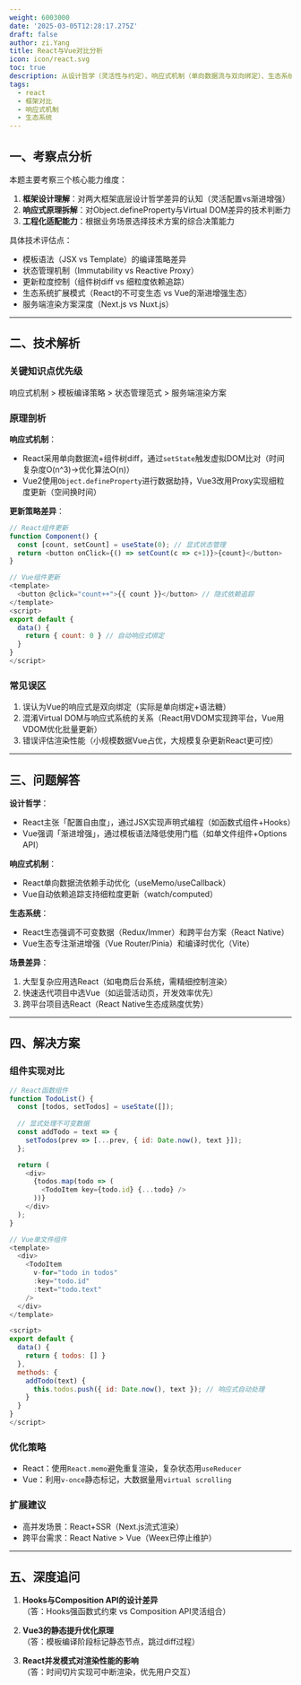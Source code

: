 ```yaml
---
weight: 6003000
date: '2025-03-05T12:28:17.275Z'
draft: false
author: zi.Yang
title: React与Vue对比分析
icon: icon/react.svg
toc: true
description: 从设计哲学（灵活性与约定）、响应式机制（单向数据流与双向绑定）、生态系统等方面对比React与Vue的异同？请举例说明适用场景的差异。
tags:
  - react
  - 框架对比
  - 响应式机制
  - 生态系统
---
```


## 一、考察点分析

本题主要考察三个核心能力维度：

1. **框架设计理解**：对两大框架底层设计哲学差异的认知（灵活配置vs渐进增强）
2. **响应式原理拆解**：对Object.defineProperty与Virtual DOM差异的技术判断力
3. **工程化适配能力**：根据业务场景选择技术方案的综合决策能力

具体技术评估点：

- 模板语法（JSX vs Template）的编译策略差异
- 状态管理机制（Immutability vs Reactive Proxy）
- 更新粒度控制（组件树diff vs 细粒度依赖追踪）
- 生态系统扩展模式（React的不可变生态 vs Vue的渐进增强生态）
- 服务端渲染方案深度（Next.js vs Nuxt.js）

---

## 二、技术解析

### 关键知识点优先级

响应式机制 > 模板编译策略 > 状态管理范式 > 服务端渲染方案

### 原理剖析

**响应式机制**：

- React采用单向数据流+组件树diff，通过`setState`触发虚拟DOM比对（时间复杂度O(n^3)→优化算法O(n)）
- Vue2使用`Object.defineProperty`进行数据劫持，Vue3改用Proxy实现细粒度更新（空间换时间）

**更新策略差异**：

```javascript
// React组件更新
function Component() {
  const [count, setCount] = useState(0); // 显式状态管理
  return <button onClick={() => setCount(c => c+1)}>{count}</button>
}

// Vue组件更新
<template>
  <button @click="count++">{{ count }}</button> // 隐式依赖追踪
</template>
<script>
export default {
  data() {
    return { count: 0 } // 自动响应式绑定
  }
}
</script>
```

### 常见误区

1. 误认为Vue的响应式是双向绑定（实际是单向绑定+语法糖）
2. 混淆Virtual DOM与响应式系统的关系（React用VDOM实现跨平台，Vue用VDOM优化批量更新）
3. 错误评估渲染性能（小规模数据Vue占优，大规模复杂更新React更可控）

---

## 三、问题解答

**设计哲学**：

- React主张「配置自由度」，通过JSX实现声明式编程（如函数式组件+Hooks）
- Vue强调「渐进增强」，通过模板语法降低使用门槛（如单文件组件+Options API）

**响应式机制**：

- React单向数据流依赖手动优化（useMemo/useCallback）
- Vue自动依赖追踪支持细粒度更新（watch/computed）

**生态系统**：

- React生态强调不可变数据（Redux/Immer）和跨平台方案（React Native）
- Vue生态专注渐进增强（Vue Router/Pinia）和编译时优化（Vite）

**场景差异**：

1. 大型复杂应用选React（如电商后台系统，需精细控制渲染）
2. 快速迭代项目中选Vue（如运营活动页，开发效率优先）
3. 跨平台项目选React（React Native生态成熟度优势）

---

## 四、解决方案

### 组件实现对比

```javascript
// React函数组件
function TodoList() {
  const [todos, setTodos] = useState([]);
  
  // 显式处理不可变数据
  const addTodo = text => {
    setTodos(prev => [...prev, { id: Date.now(), text }]);
  };

  return (
    <div>
      {todos.map(todo => (
        <TodoItem key={todo.id} {...todo} />
      ))}
    </div>
  );
}

// Vue单文件组件
<template>
  <div>
    <TodoItem 
      v-for="todo in todos"
      :key="todo.id"
      :text="todo.text"
    />
  </div>
</template>

<script>
export default {
  data() {
    return { todos: [] }
  },
  methods: {
    addTodo(text) {
      this.todos.push({ id: Date.now(), text }); // 响应式自动处理
    }
  }
}
</script>
```

### 优化策略

- React：使用`React.memo`避免重复渲染，复杂状态用`useReducer`
- Vue：利用`v-once`静态标记，大数据量用`virtual scrolling`

### 扩展建议

- 高并发场景：React+SSR（Next.js流式渲染）
- 跨平台需求：React Native > Vue（Weex已停止维护）

---

## 五、深度追问

1. **Hooks与Composition API的设计差异**  
   （答：Hooks强函数式约束 vs Composition API灵活组合）

2. **Vue3的静态提升优化原理**  
   （答：模板编译阶段标记静态节点，跳过diff过程）

3. **React并发模式对渲染性能的影响**  
   （答：时间切片实现可中断渲染，优先用户交互）
